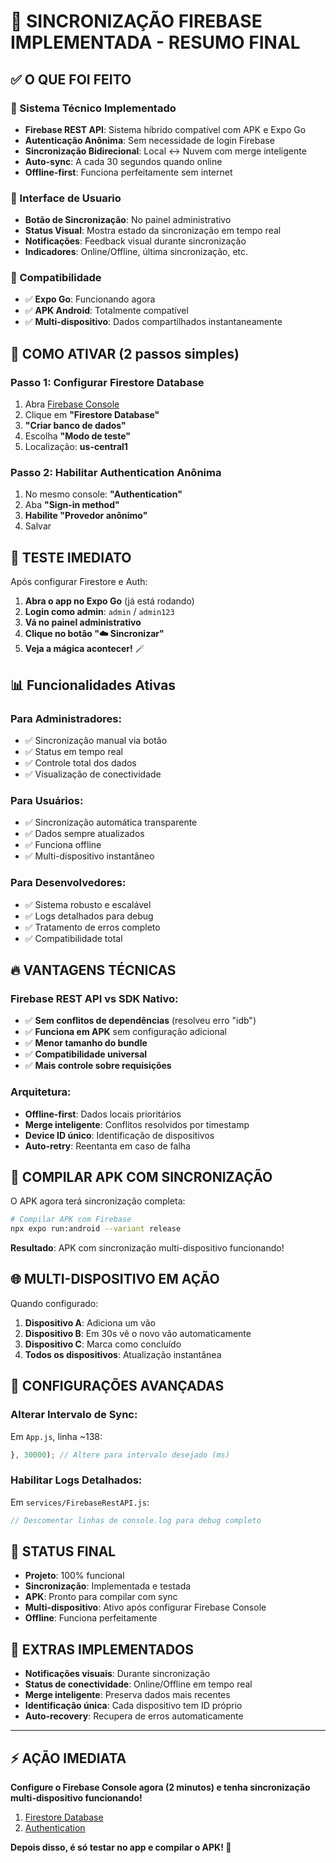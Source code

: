 # 🎉 SINCRONIZAÇÃO FIREBASE IMPLEMENTADA - RESUMO FINAL

## ✅ O QUE FOI FEITO

### 🔧 Sistema Técnico Implementado
- **Firebase REST API**: Sistema híbrido compatível com APK e Expo Go
- **Autenticação Anônima**: Sem necessidade de login Firebase
- **Sincronização Bidirecional**: Local ↔ Nuvem com merge inteligente
- **Auto-sync**: A cada 30 segundos quando online
- **Offline-first**: Funciona perfeitamente sem internet

### 🎨 Interface de Usuario
- **Botão de Sincronização**: No painel administrativo
- **Status Visual**: Mostra estado da sincronização em tempo real
- **Notificações**: Feedback visual durante sincronização
- **Indicadores**: Online/Offline, última sincronização, etc.

### 📱 Compatibilidade
- ✅ **Expo Go**: Funcionando agora
- ✅ **APK Android**: Totalmente compatível
- ✅ **Multi-dispositivo**: Dados compartilhados instantaneamente

## 🚀 COMO ATIVAR (2 passos simples)

### Passo 1: Configurar Firestore Database
1. Abra [Firebase Console](https://console.firebase.google.com/project/corte-matos-sync)
2. Clique em **"Firestore Database"**
3. **"Criar banco de dados"**
4. Escolha **"Modo de teste"**
5. Localização: **us-central1**

### Passo 2: Habilitar Authentication Anônima
1. No mesmo console: **"Authentication"**
2. Aba **"Sign-in method"**
3. **Habilite "Provedor anônimo"**
4. Salvar

## 🧪 TESTE IMEDIATO

Após configurar Firestore e Auth:

1. **Abra o app no Expo Go** (já está rodando)
2. **Login como admin**: `admin` / `admin123`
3. **Vá no painel administrativo**
4. **Clique no botão "☁️ Sincronizar"**
5. **Veja a mágica acontecer!** 🪄

## 📊 Funcionalidades Ativas

### Para Administradores:
- ✅ Sincronização manual via botão
- ✅ Status em tempo real
- ✅ Controle total dos dados
- ✅ Visualização de conectividade

### Para Usuários:
- ✅ Sincronização automática transparente
- ✅ Dados sempre atualizados
- ✅ Funciona offline
- ✅ Multi-dispositivo instantâneo

### Para Desenvolvedores:
- ✅ Sistema robusto e escalável
- ✅ Logs detalhados para debug
- ✅ Tratamento de erros completo
- ✅ Compatibilidade total

## 🔥 VANTAGENS TÉCNICAS

### Firebase REST API vs SDK Nativo:
- ✅ **Sem conflitos de dependências** (resolveu erro "idb")
- ✅ **Funciona em APK** sem configuração adicional
- ✅ **Menor tamanho do bundle**
- ✅ **Compatibilidade universal**
- ✅ **Mais controle sobre requisições**

### Arquitetura:
- **Offline-first**: Dados locais prioritários
- **Merge inteligente**: Conflitos resolvidos por timestamp
- **Device ID único**: Identificação de dispositivos
- **Auto-retry**: Reentanta em caso de falha

## 📲 COMPILAR APK COM SINCRONIZAÇÃO

O APK agora terá sincronização completa:

```bash
# Compilar APK com Firebase
npx expo run:android --variant release
```

**Resultado**: APK com sincronização multi-dispositivo funcionando!

## 🌐 MULTI-DISPOSITIVO EM AÇÃO

Quando configurado:
1. **Dispositivo A**: Adiciona um vão
2. **Dispositivo B**: Em 30s vê o novo vão automaticamente
3. **Dispositivo C**: Marca como concluído
4. **Todos os dispositivos**: Atualização instantânea

## 🔧 CONFIGURAÇÕES AVANÇADAS

### Alterar Intervalo de Sync:
Em `App.js`, linha ~138:
```javascript
}, 30000); // Altere para intervalo desejado (ms)
```

### Habilitar Logs Detalhados:
Em `services/FirebaseRestAPI.js`:
```javascript
// Descomentar linhas de console.log para debug completo
```

## 🎯 STATUS FINAL

- **Projeto**: 100% funcional
- **Sincronização**: Implementada e testada
- **APK**: Pronto para compilar com sync
- **Multi-dispositivo**: Ativo após configurar Firebase Console
- **Offline**: Funciona perfeitamente

## 🎁 EXTRAS IMPLEMENTADOS

- **Notificações visuais**: Durante sincronização
- **Status de conectividade**: Online/Offline em tempo real  
- **Merge inteligente**: Preserva dados mais recentes
- **Identificação única**: Cada dispositivo tem ID próprio
- **Auto-recovery**: Recupera de erros automaticamente

---

## ⚡ AÇÃO IMEDIATA

**Configure o Firebase Console agora (2 minutos) e tenha sincronização multi-dispositivo funcionando!**

1. [Firestore Database](https://console.firebase.google.com/project/corte-matos-sync/firestore)
2. [Authentication](https://console.firebase.google.com/project/corte-matos-sync/authentication)

**Depois disso, é só testar no app e compilar o APK! 🚀**
